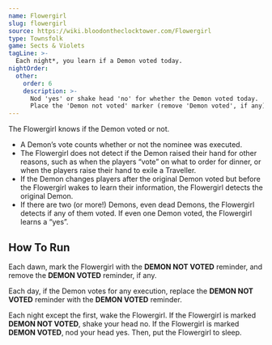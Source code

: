```yaml
---
name: Flowergirl
slug: flowergirl
source: https://wiki.bloodontheclocktower.com/Flowergirl
type: Townsfolk
game: Sects & Violets
tagLine: >-
  Each night*, you learn if a Demon voted today.
nightOrder:
  other:
    order: 6
    description: >-
      Nod 'yes' or shake head 'no' for whether the Demon voted today.
      Place the 'Demon not voted' marker (remove 'Demon voted', if any).
---
```


The Flowergirl knows if the Demon voted or not.

- A Demon’s vote counts whether or not the nominee was executed.
- The Flowergirl does not detect if the Demon raised their hand for
  other reasons, such as when the players “vote” on what to order for
  dinner, or when the players raise their hand to exile a Traveller.
- If the Demon changes players after the original Demon voted but before
  the Flowergirl wakes to learn their information, the Flowergirl
  detects the original Demon.
- If there are two (or more!) Demons, even dead Demons, the Flowergirl
  detects if any of them voted. If even one Demon voted, the Flowergirl
  learns a “yes”.

## How To Run

Each dawn, mark the Flowergirl with the **DEMON NOT VOTED** reminder,
and remove the **DEMON VOTED** reminder, if any.

Each day, if the Demon votes for any execution, replace the **DEMON NOT
VOTED** reminder with the **DEMON VOTED** reminder.

Each night except the first, wake the Flowergirl. If the Flowergirl is
marked **DEMON NOT VOTED**, shake your head no. If the Flowergirl is
marked **DEMON VOTED**, nod your head yes. Then, put the Flowergirl to
sleep.
